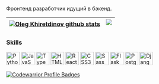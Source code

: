 Фронтенд разработчик идущий в бэкенд.

|<a href="https://github-readme-stats.vercel.app/api?username=OlegKhiretdinov"><img src="https://github-readme-stats.vercel.app/api?username=OlegKhiretdinov&hide_border=true" alt="Oleg Khiretdinov github stats" /></a>|<a href="https://github-readme-stats.vercel.app/api/top-langs/?username=OlegKhiretdinov"><img style="margin-bottom: 10px" src="https://github-readme-stats.vercel.app/api/top-langs/?username=OlegKhiretdinov&layout=compact&hide_border=true" /></a>|
| ------------- | ------------- |

### Skills 
<p align="left">
<img src="https://raw.githubusercontent.com/danielcranney/readme-generator/main/public/icons/skills/python-colored.svg" width="36" height="36" alt="Python" />
<img src="https://raw.githubusercontent.com/danielcranney/readme-generator/main/public/icons/skills/javascript-colored.svg" width="36" height="36" alt="JavaScript" />
<img src="https://raw.githubusercontent.com/danielcranney/readme-generator/main/public/icons/skills/typescript-colored.svg" width="36" height="36" alt="TypeScript" />
<img src="https://raw.githubusercontent.com/danielcranney/readme-generator/main/public/icons/skills/html5-colored.svg" width="36" height="36" alt="HTML5" />
<img src="https://raw.githubusercontent.com/danielcranney/readme-generator/main/public/icons/skills/react-colored.svg" width="36" height="36" alt="React" />
<img src="https://raw.githubusercontent.com/danielcranney/readme-generator/main/public/icons/skills/css3-colored.svg" width="36" height="36" alt="CSS3" />
<img src="https://raw.githubusercontent.com/danielcranney/readme-generator/main/public/icons/skills/sass-colored.svg" width="36" height="36" alt="Sass" />
<img src="https://raw.githubusercontent.com/danielcranney/readme-generator/main/public/icons/skills/flask-colored.svg" width="36" height="36" alt="Flask" />
<img src="https://raw.githubusercontent.com/danielcranney/readme-generator/main/public/icons/skills/postgresql-colored.svg" width="36" height="36" alt="PostgreSQL" />
<img src="https://raw.githubusercontent.com/danielcranney/readme-generator/main/public/icons/skills/django-colored.svg" width="36" height="36" alt="Django" />
<p>

[![Codewarrior Profile Badges](https://www.codewars.com/users/OlegKhiretdinov/badges/large)](https://www.codewars.com/users/OlegKhiretdinov)
